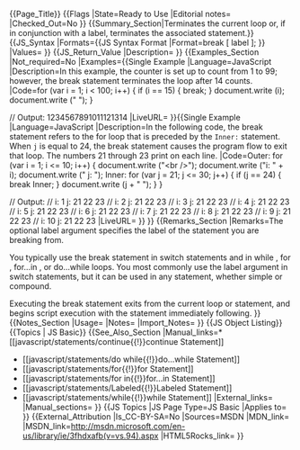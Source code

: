 {{Page_Title}}
{{Flags
|State=Ready to Use
|Editorial notes=
|Checked_Out=No
}}
{{Summary_Section|Terminates the current loop or, if in conjunction with a label, terminates the associated statement.}}
{{JS_Syntax
|Formats={{JS Syntax Format
|Format=break [ label ];
}}
|Values=
}}
{{JS_Return_Value
|Description=
}}
{{Examples_Section
|Not_required=No
|Examples={{Single Example
|Language=JavaScript
|Description=In this example, the counter is set up to count from 1 to 99; however, the break statement terminates the loop after 14 counts.
|Code=for (var i = 1; i &lt; 100; i++) {
     if (i == 15) {
         break;
     }
     document.write (i);
     document.write (" ");
 }
 
 // Output: 1234567891011121314
|LiveURL=
}}{{Single Example
|Language=JavaScript
|Description=In the following code, the break statement refers to the for loop that is preceded by the <code>Inner:</code> statement. When <code>j</code> is equal to 24, the break statement causes the program flow to exit that loop. The numbers 21 through 23 print on each line.
|Code=Outer:
 for (var i = 1; i &lt;= 10; i++) {
     document.write ("&lt;br /&gt;");
     document.write ("i: " + i);
     document.write (" j: ");
 Inner:
     for (var j = 21; j &lt;= 30; j++) {
         if (j == 24) {
             break Inner;
         }
         document.write (j + " ");
     }
 }
 
 // Output: 
 // i: 1 j: 21 22 23 
 // i: 2 j: 21 22 23 
 // i: 3 j: 21 22 23 
 // i: 4 j: 21 22 23 
 // i: 5 j: 21 22 23 
 // i: 6 j: 21 22 23 
 // i: 7 j: 21 22 23 
 // i: 8 j: 21 22 23 
 // i: 9 j: 21 22 23 
 // i: 10 j: 21 22 23
|LiveURL=
}}
}}
{{Remarks_Section
|Remarks=The optional label argument specifies the label of the statement you are breaking from.

You typically use the break statement in switch statements and in while , for , for...in , or do...while loops. You most commonly use the label argument in switch statements, but it can be used in any statement, whether simple or compound.

Executing the break statement exits from the current loop or statement, and begins script execution with the statement immediately following.
}}
{{Notes_Section
|Usage=
|Notes=
|Import_Notes=
}}
{{JS Object Listing}}
{{Topics | JS Basic}}
{{See_Also_Section
|Manual_links=* [[javascript/statements/continue{{!}}continue Statement]]
* [[javascript/statements/do while{{!}}do...while Statement]]
* [[javascript/statements/for{{!}}for Statement]]
* [[javascript/statements/for in{{!}}for...in Statement]]
* [[javascript/statements/Labeled{{!}}Labeled Statement]]
* [[javascript/statements/while{{!}}while Statement]]
|External_links=
|Manual_sections=
}}
{{JS Topics
|JS Page Type=JS Basic
|Applies to=
}}
{{External_Attribution
|Is_CC-BY-SA=No
|Sources=MSDN
|MDN_link=
|MSDN_link=http://msdn.microsoft.com/en-us/library/ie/3fhdxafb(v=vs.94).aspx
|HTML5Rocks_link=
}}